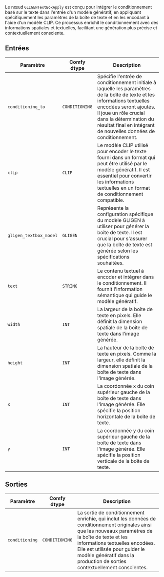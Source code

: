 Le nœud `GLIGENTextBoxApply` est conçu pour intégrer le conditionnement basé sur le texte dans l'entrée d'un modèle génératif, en appliquant spécifiquement les paramètres de la boîte de texte et en les encodant à l'aide d'un modèle CLIP. Ce processus enrichit le conditionnement avec des informations spatiales et textuelles, facilitant une génération plus précise et contextuellement consciente.

## Entrées

| Paramètre            | Comfy dtype        | Description |
|----------------------|--------------------|-------------|
| `conditioning_to`     | `CONDITIONING`     | Spécifie l'entrée de conditionnement initiale à laquelle les paramètres de la boîte de texte et les informations textuelles encodées seront ajoutés. Il joue un rôle crucial dans la détermination du résultat final en intégrant de nouvelles données de conditionnement. |
| `clip`               | `CLIP`             | Le modèle CLIP utilisé pour encoder le texte fourni dans un format qui peut être utilisé par le modèle génératif. Il est essentiel pour convertir les informations textuelles en un format de conditionnement compatible. |
| `gligen_textbox_model` | `GLIGEN`         | Représente la configuration spécifique du modèle GLIGEN à utiliser pour générer la boîte de texte. Il est crucial pour s'assurer que la boîte de texte est générée selon les spécifications souhaitées. |
| `text`               | `STRING`           | Le contenu textuel à encoder et intégrer dans le conditionnement. Il fournit l'information sémantique qui guide le modèle génératif. |
| `width`              | `INT`              | La largeur de la boîte de texte en pixels. Elle définit la dimension spatiale de la boîte de texte dans l'image générée. |
| `height`             | `INT`              | La hauteur de la boîte de texte en pixels. Comme la largeur, elle définit la dimension spatiale de la boîte de texte dans l'image générée. |
| `x`                  | `INT`              | La coordonnée x du coin supérieur gauche de la boîte de texte dans l'image générée. Elle spécifie la position horizontale de la boîte de texte. |
| `y`                  | `INT`              | La coordonnée y du coin supérieur gauche de la boîte de texte dans l'image générée. Elle spécifie la position verticale de la boîte de texte. |

## Sorties

| Paramètre            | Comfy dtype        | Description |
|----------------------|--------------------|-------------|
| `conditioning`        | `CONDITIONING`     | La sortie de conditionnement enrichie, qui inclut les données de conditionnement originales ainsi que les nouveaux paramètres de la boîte de texte et les informations textuelles encodées. Elle est utilisée pour guider le modèle génératif dans la production de sorties contextuellement conscientes. |

